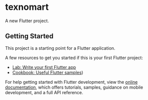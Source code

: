 # texnomart

A new Flutter project.

## Getting Started

This project is a starting point for a Flutter application.

A few resources to get you started if this is your first Flutter project:

- [Lab: Write your first Flutter app](https://docs.flutter.dev/get-started/codelab)
- [Cookbook: Useful Flutter samples](https://github.com/user-attachments/assets/a044ad86-8bc3-4adb-b966-240ab56b6e06))

For help getting started with Flutter development, view the
[online documentation](https://docs.flutter.dev/), which offers tutorials,
samples, guidance on mobile development, and a full API reference.
